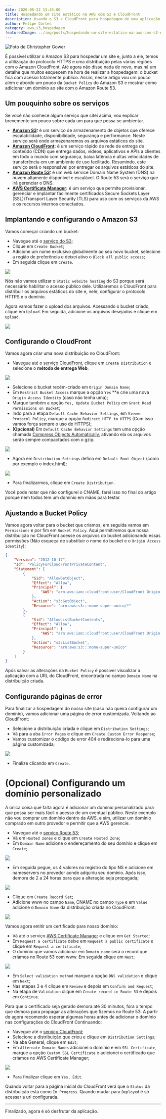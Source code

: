 ```yaml
---
date: 2020-05-22 13:45:00
title: Hospedando um site estático na AWS com S3 e CloudFront
description: Usando o S3 e CloudFront para hospedagem de uma aplicação web estática (por exemplo, uma aplicação Angular ou React) com boas práticas de segurança
author: Felipe Côrtes
category: aws,s3,hospedagem
featuredImage: ../img/posts/hospedando-um-site-estatico-na-aws-com-s3-e-cloudfront/destaque.jpg
---
```


![Foto de Christopher Gower](/assets/img/posts/hospedando-um-site-estatico-na-aws-com-s3-e-cloudfront/destaque.jpg)

É possível utilizar o Amazon S3 para hospedar um site e, junto a ele, temos a utilização do protocolo HTTPS e uma distribuição pelas várias regiões com o Amazon CloudFront. Até agora não disse nada de novo, mas há um detalhe que muitos esquecem na hora de realizar a hospedagem: o bucket fica com acesso totalmente público. Assim, nesse artigo vou um pouco além e abordo um pouco da `Bucket Policy` do Amazon S3 e mostrar como adicionar um domínio ao site com o Amazon Route 53.

## Um pouquinho sobre os serviços

Se você não conhece algum serviço que citei acima, vou explicar brevemente um pouco sobre cada um para que possa se ambientar.

- **[Amazon S3](https://aws.amazon.com/pt/s3/):** é um serviço de armazenamento de objetos que oferece escalabilidade, disponibilidade, segurança e performance. Neste serviço será onde armazenaremos os arquivos estáticos do site.
- **[Amazon CloudFront](https://aws.amazon.com/pt/cloudfront/):** é um serviço rápido de rede de entrega de conteúdo (CDN) que entrega dados, vídeos, aplicativos e APIs a clientes em todo o mundo com segurança, baixa latência e altas velocidades de transferência em um ambiente de uso facilitado. Resumindo, este serviço será o responsável por entregar os arquivos estáticos do site.
- **[Amazon Route 53](https://aws.amazon.com/pt/route53/):** é um web service Domain Name System (DNS) na nuvem altamente disponível e escalável. O Route 53 será o serviço que irá gerenciar o DNS.
- **[AWS Certificate Manager](https://aws.amazon.com/pt/certificate-manager/):** é um serviço que permite provisionar, gerenciar e implantar facilmente certificados Secure Sockets Layer (SSL)/Transport Layer Security (TLS) para uso com os serviços da AWS e os recursos internos conectados.

## Implantando e configurando o Amazon S3

Vamos começar criando um bucket:

- Navegue até o [serviço do S3](https://s3.console.aws.amazon.com/s3/home);
- Clique em `Create Bucket`;
- Adicione um nome exclusivo globalmente ao seu novo bucket, selecione a região de preferência e deixei ativo o `Block all public access`;
- Em seguida clique em `Create`.

![](/assets/img/posts/hospedando-um-site-estatico-na-aws-com-s3-e-cloudfront/1.png)

Nós não vamos utilizar o `Static website hosting` do S3 porque será necessário habilitar o acesso público dele. Utilizaremos o CloudFront para distribuir os arquivos estáticos do site e, nele, configurar o protocolo HTTPS e o domínio.

Agora vamos fazer o upload dos arquivos. Acessando o bucket criado, clique em `Upload`. Em seguida, adicione os arquivos desejados e clique em `Upload`.

![](/assets/img/posts/hospedando-um-site-estatico-na-aws-com-s3-e-cloudfront/2.png)

## Configurando o CloudFront

Vamos agora criar uma nova distribuição no CloudFront:

- Navegue até o [serviço CloudFront](https://console.aws.amazon.com/cloudfront/home), clique em `Create Distribution` e selecione o **método de entrega Web**.

![](/assets/img/posts/hospedando-um-site-estatico-na-aws-com-s3-e-cloudfront/3.png)

- Selecione o bucket recém-criado em `Origin Domain Name`;
- Em `Restrict Bucket Access` marque a opção `Yes` **e crie uma nova `Origin Access Identity` (caso não tenha uma);
- Marque também a opção `Yes, Update Bucket Policy` em `Grant Read Permissions on Bucket`;
- Indo para a etapa `Default Cache Behavior Settings`, em `Viewer Protocol Policy`, marque a opção `Redirect HTTP to HTTPS` (Com isso vamos força sempre o uso do HTTPS);
- **(Opcional)** Em `Default Cache Behavior Settings` tem uma opção chamada [Compress Objects Automatically](https://docs.aws.amazon.com/AmazonCloudFront/latest/DeveloperGuide/ServingCompressedFiles.html), ativando ela os arquivos serão sempre compactados com o gzip.

![](/assets/img/posts/hospedando-um-site-estatico-na-aws-com-s3-e-cloudfront/4.png)

- Agora em `Distribution Settings` defina em `Default Root Object` (como por exemplo o index.html);

![](/assets/img/posts/hospedando-um-site-estatico-na-aws-com-s3-e-cloudfront/5.png)

- Para finalizarmos, clique em `Create Distribution`.

Você pode notar que não configurei o CNAME, farei isso no final do artigo porque nem todos tem um domínio em mãos para testar.

## Ajustando a Bucket Policy

Vamos agora voltar para o bucket que criamos, em seguida vamos em `Permissions` e por fim em `Bucket Policy`. Aqui permitiremos que nossa distribuição no CloudFront acesse os arquivos do bucket adicionando essas permissões (Não esqueça de substituir o nome do bucket e o `Origin Access Identity`):

```json
{
    "Version": "2012-10-17",
    "Id": "PolicyForCloudFrontPrivateContent",
    "Statement": [
        {
            "Sid": "AllowGetObject",
            "Effect": "Allow",
            "Principal": {
                "AWS": "arn:aws:iam::cloudfront:user/CloudFront Origin Access Identity E17XLR7K1HVHSH"
            },
            "Action": "s3:GetObject",
            "Resource": "arn:aws:s3:::nome-super-unico/*"
        },
        {
            "Sid": "AllowListBucketContents",
            "Effect": "Allow",
            "Principal": {
                "AWS": "arn:aws:iam::cloudfront:user/CloudFront Origin Access Identity E17XLR7K1HVHSH"
            },
            "Action": "s3:ListBucket",
            "Resource": "arn:aws:s3:::nome-super-unico"
        }
    ]
}
```

Após salvar as alterações na `Bucket Policy` é possiver visualizar a aplicação com a URL do CloudFront, encontrada no campo `Domain Name` na distribuição criada.

## Configurando páginas de error

Para finalizar a hospedagem do nosso site (caso não queira configurar um domínio), vamos adicionar uma página de error customizada. Voltando ao CloudFront:

- Selecione a distribuição criada e clique em `Distribution Settings`;
- Vá para a aba `Error Pages` e clique em `Create Custom Error Response`;
- Vamos customizar o código de error 404 e redireciona-lo para uma página customizada;

![](/assets/img/posts/hospedando-um-site-estatico-na-aws-com-s3-e-cloudfront/6.png)

- Finalize clicando em `Create`.

# (Opcional) Configurando um domínio personalizado

A única coisa que falta agora é adicionar um domínio personalizado para que possa ser mais fácil o acesso de um eventual público. Neste exemplo não vou comprar um domínio dentro da AWS, e sim, utilizar um domínio comprado em outro provedor e permitir que a AWS gerencie.

- Navegue até o [servico Route 53](https://console.aws.amazon.com/route53/home);
- Vá em `Hosted zones` e clique em `Create Hosted Zone`;
- Em `Domain Name` adicione o endereçamento do seu domínio e clique em `Create`;

![](/assets/img/posts/hospedando-um-site-estatico-na-aws-com-s3-e-cloudfront/7.png)

- Em seguida pegue, os 4 valores no registro do tipo NS e adicione em nameservers no provedor aonde adquiriu seu domínio. Após isso, demora de 2 a 24 horas para que a alteração seja propagada;

![](/assets/img/posts/hospedando-um-site-estatico-na-aws-com-s3-e-cloudfront/8.png)

- Clique em `Create Record Set`;
- Adicione www no campo `Name`, CNAME no campo `Type` e em `Value` adicione o `Domain Name` da distribuição criada no CloudFront.

![](/assets/img/posts/hospedando-um-site-estatico-na-aws-com-s3-e-cloudfront/9.png)

Vamos agora emitir um certificado para nosso domínio:

- Vá até o serviço [AWS Certificate Manager](https://console.aws.amazon.com/acm/home) e clique em `Get Started`;
- Em `Request a certificate` deixe em `Request a public certificate` e clique em `Request a certificate`;
- O domínio que vamos adicionar em `Domain name` será o record que criamos no Route 53 com www. Em seguida clique em `Next`;

![](/assets/img/posts/hospedando-um-site-estatico-na-aws-com-s3-e-cloudfront/10.png)

- Em `Select validation method` marque a opção `DNS validation` e clique em `Next`;
- Nas etapas 3 e 4 clique em `Review` e depois em `Confirm and Request`;
- Na etapa de `Validation` clique em `Create record in Route 53` e depois em `Continue`.

Para que o certificado seja gerado demora até 30 minutos, fora o tempo que demora para propagar as alterações que fizemos no Route 53. A partir de agora recomendo esperar algumas horas antes de adicionar o domínio nas configurações do CloudFront Continuando:

- Navegue até o [serviço CloudFront](https://console.aws.amazon.com/cloudfront/home);
- Selecione a distribuição que criou e clique em `Distribution Settings`;
- Na aba General, clique em `Edit`;
- Em `Alternate Domain Names` adicionei o domínio e em `SSL Certificate`, marque a opção `Custom SSL Certificate` e adicionei o certificado que criamos no AWS Certificate Manager;

![](/assets/img/posts/hospedando-um-site-estatico-na-aws-com-s3-e-cloudfront/11.png)

- Para finalizar clique em `Yes, Edit`.

Quando voltar para a página inicial do CloudFront verá que o `Status` da distribuição está como `In Progress`. Quando mudar para `Deployed` é só acessar a url configurada.

---

Finalizado, agora é só desfrutar da aplicação.
